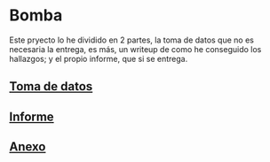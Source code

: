 # Bomba

Este pryecto lo he dividido en 2 partes, la toma de datos que no es necesaria la entrega, es más, un writeup de como he conseguido los hallazgos; y el propio informe, que si se entrega.

## [Toma de datos](./toma_de_datos.md)

## [Informe](./informe.pdf)

## [Anexo](./anexo.pdf)